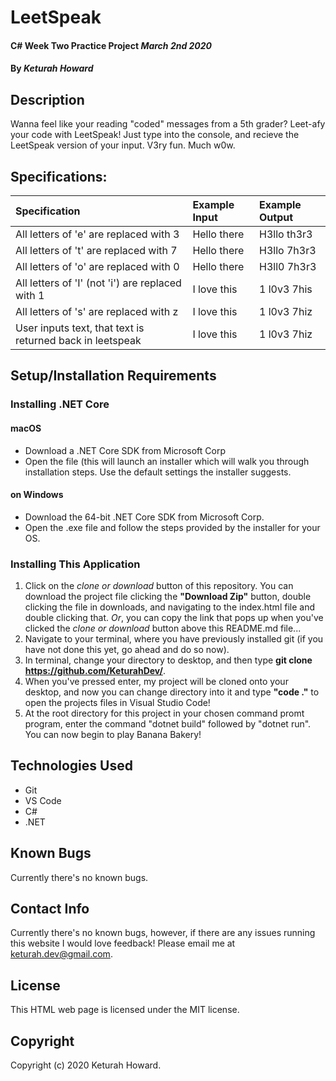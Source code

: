 # LeetSpeak

#### C# Week Two Practice Project _March 2nd 2020_

#### By _**Keturah Howard**_

## Description

Wanna feel like your reading "coded" messages from a 5th grader? Leet-afy your code with LeetSpeak! Just type into the console, and recieve the LeetSpeak version of your input. V3ry fun. Much w0w.

## Specifications:


| Specification | Example Input | Example Output |
| :------------- |:-------------| :-------------------|
| All letters of 'e' are replaced with 3 | Hello there | H3llo th3r3 |
| All letters of 't' are replaced with 7 | Hello there | H3llo 7h3r3 |
| All letters of 'o' are replaced with 0 | Hello there | H3ll0 7h3r3 |
| All letters of 'I' (not 'i') are replaced with 1 | I love this | 1 l0v3 7his |
| All letters of 's' are replaced with z | I love this | 1 l0v3 7hiz |
| User inputs text, that text is returned back in leetspeak | I love this | 1 l0v3 7hiz |



## Setup/Installation Requirements

  ### Installing .NET Core

  #### macOS
  * Download a .NET Core SDK from Microsoft Corp
  * Open the file (this will launch an installer which will walk you through installation steps. Use the default settings the installer suggests.

  #### on Windows
  * Download the 64-bit .NET Core SDK from Microsoft Corp.
  * Open the .exe file and follow the steps provided by the installer for your OS.

  ### Installing This Application

  1. Click on the *clone or download* button of this repository. You can download the project file clicking the **"Download Zip"** button, double clicking the file in downloads, and navigating to the index.html file and double clicking that. *Or*, you can copy the link that pops up when you've clicked the *clone or download* button above this README.md file...
  2. Navigate to your terminal, where you have previously installed git (if you have not done this yet, go ahead and do so now).
  3. In terminal, change your directory to desktop, and then type **git clone https://github.com/KeturahDev/**.
  4. When you've pressed enter, my project will be cloned onto your desktop, and now you can change directory into it and type **"code ."** to open the projects files in Visual Studio Code!
  5. At the root directory for this project in your chosen command promt program, enter the command "dotnet build" followed by "dotnet run". You can now begin to play Banana Bakery!

## Technologies Used

* Git
* VS Code
* C#
* .NET


## Known Bugs
Currently there's no known bugs.

## Contact Info 
Currently there's no known bugs, however, if there are any issues running this website I would love feedback! Please email me at keturah.dev@gmail.com.

## License

This HTML web page is licensed under the MIT license.

## Copyright

Copyright (c) 2020 Keturah Howard.
